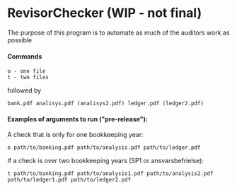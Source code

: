 
# RevisorChecker (WIP - not final)

The purpose of this program is to automate as much of the auditors work as possible

#### Commands
    
    o - one file
    t - two files

followed by

    bank.pdf analisys.pdf (analisys2.pdf) ledger.pdf (ledger2.pdf)

#### Examples of arguments to run ("pre-release"):
A check that is only for one bookkeeping year:

    o path/to/banking.pdf path/to/analysis.pdf path/to/ledger.pdf

If a check is over two bookkeeping years (SP1 or ansvarsbefrielse):

    t path/to/banking.pdf path/to/analysis1.pdf path/to/analysis2.pdf path/to/ledger1.pdf path/to/ledger2.pdf
